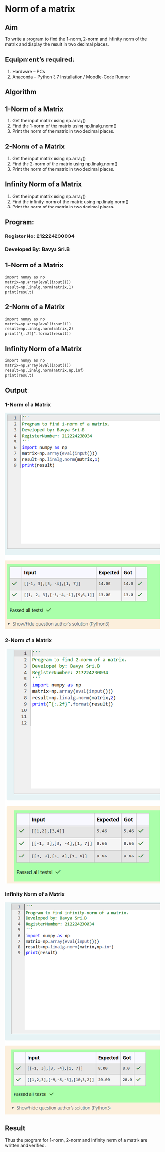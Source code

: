 # Norm of a matrix
## Aim
To write a program to find the 1-norm, 2-norm and infinity norm of the matrix and display the result in two decimal places.
## Equipment’s required:
1.	Hardware – PCs
2.	Anaconda – Python 3.7 Installation / Moodle-Code Runner
## Algorithm
## 1-Norm of a Matrix
1. Get the input matrix using np.array()   
2. Find the 1-norm of the matrix using np.linalg.norm()
3. Print the norm of the matrix in two decimal places.

## 2-Norm of a Matrix
1. Get the input matrix using np.array()   
2. Find the 2-norm of the matrix using np.linalg.norm()
3. Print the norm of the matrix in two decimal places.

## Infinity Norm of a Matrix
1. Get the input matrix using np.array()   
2. Find the infinity-norm of the matrix using np.linalg.norm()
3. Print the norm of the matrix in two decimal places.

 
## Program:

### Register No: 212224230034
### Developed By: Bavya Sri.B

## 1-Norm of a Matrix
```
import numpy as np
matrix=np.array(eval(input()))
result=np.linalg.norm(matrix,1)
print(result)
```
## 2-Norm of a Matrix
```
import numpy as np
matrix=np.array(eval(input()))
result=np.linalg.norm(matrix,2)
print("{:.2f}".format(result))
```
## Infinity Norm of a Matrix
```
import numpy as np
matrix=np.array(eval(input()))
result=np.linalg.norm(matrix,np.inf)
print(result)
```
## Output:

### 1-Norm of a Matrix
![alt text](1-norm.png)
### 2-Norm of a Matrix
![alt text](2-norm.png)
### Infinity Norm of a Matrix
![alt text](infinity-norm.png)
## Result
Thus the program for 1-norm, 2-norm and Infinity norm of a matrix are written and verified.
